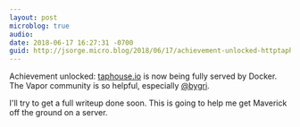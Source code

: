 ```yaml
---
layout: post
microblog: true
audio: 
date: 2018-06-17 16:27:31 -0700
guid: http://jsorge.micro.blog/2018/06/17/achievement-unlocked-httptaphouseio.html
---
```

Achievement unlocked: [taphouse.io](http://taphouse.io) is now being fully served by Docker. The Vapor community is so helpful, especially [@bygri](https://bygri.github.io).

I'll try to get a full writeup done soon. This is going to help me get Maverick off the ground on a server.
